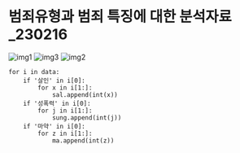 # 범죄유형과 범죄 특징에 대한 분석자료_230216

![img1](https://user-images.githubusercontent.com/122436389/219274089-cf052351-7d92-41f5-a000-aa1d530a3bab.png)
![img3](https://user-images.githubusercontent.com/122436389/219275719-7ff2a8e2-787b-40ab-8466-b9bde8ec6100.png)
![img2](https://user-images.githubusercontent.com/122436389/219276737-610afa05-d03f-46ba-9e24-c22bde75a61f.png)

``` pyton
for i in data:
    if '살인' in i[0]:
        for x in i[1:]:
            sal.append(int(x))
    if '성폭력' in i[0]:
        for j in i[1:]:
            sung.append(int(j))
    if '마약' in i[0]:
        for z in i[1:]:
            ma.append(int(z))


```
